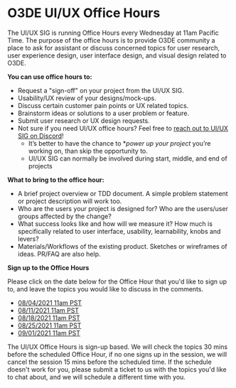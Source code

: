 # O3DE UI/UX Office Hours

The UI/UX SIG is running Office Hours every Wednesday at 11am Pacific Time. The purpose of the office hours is to provide O3DE community a place to ask for assistant or discuss concerned topics for user research, user experience design, user interface design, and visual design related to O3DE. 

**You can use office hours to:**

* Request a "sign-off" on your project from the UI/UX SIG.
* Usability/UX review of your designs/mock-ups.
* Discuss certain customer pain points or UX related topics.
* Brainstorm ideas or solutions to a user problem or feature.
* Submit user research or UX design requests.
* Not sure if you need UI/UX office hours? Feel free to [reach out to UI/UX SIG on Discord](https://discord.gg/tvYZUKJK)! 
    * It’s better to have the chance to **power up your project* you’re working on, than skip the opportunity to.
    * UI/UX SIG can normally be involved during start, middle, and end of projects

**What to bring to the office hour:**

* A brief project overview or TDD document. A simple problem statement or project description will work too.
* Who are the users your project is designed for? Who are the users/user groups affected by the change?
* What success looks like and how will we measure it? How much is specifically related to user interface, usability, learnability, knobs and levers?
* Materials/Workflows of the existing product. Sketches or wireframes of ideas. PR/FAQ are also help.

**Sign up to the Office Hours**

Please click on the date below for the Office Hour that you'd like to sign up to, and leave the topics you would like to discuss in the comments. 

* [08/04/2021 11am PST](https://github.com/o3de/sig-ui-ux/issues/23)
* [08/11/2021 11am PST](https://github.com/o3de/sig-ui-ux/issues/24)
* [08/18/2021 11am PST](https://github.com/o3de/sig-ui-ux/issues/25)
* [08/25/2021 11am PST](https://github.com/o3de/sig-ui-ux/issues/26)
* [09/01/2021 11am PST](https://github.com/o3de/sig-ui-ux/issues/27)

The UI/UX Office Hours is sign-up based. We will check the topics 30 mins before the scheduled Office Hour, if no one signs up in the session, we will cancel the session 15 mins before the scheduled time. If the schedule doesn't work for you, please submit a ticket to us with the topics you'd like to chat about, and we will schedule a different time with you.

